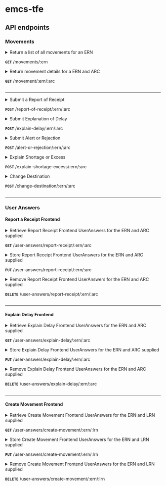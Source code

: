 
# emcs-tfe

## API endpoints

### Movements

<details>
<summary>Return a list of all movements for an ERN

**`GET`** /movements/:ern</summary>

### Query string search parameters

| paramName            | Type   | Values                                                                     | Default                      |
|----------------------|--------|----------------------------------------------------------------------------|------------------------------|
| search.traderRole    | String | - `Consignor and/or Consignee` <br> - `Consignor` <br> - `Consignee`       | `Consignor and/or Consignee` | 
| search.sortField     | String | - `MessageType` <br> - `DateReceived` <br> - `ARC` <br>  - `ReadIndicator` | `DateReceived`               |
| search.sortOrder     | String | - `D` _(Descednding)_ <br> - `A` _(Ascending)_                             | `D`                          |
| search.startPosition | Int    | Valid Integer > 0                                                          | 1                            |
| search.maxRows       | Int    | Valid Integer > 0                                                          | 30                           |

E.g. to search for the first 15 movements by Consignor ordered by DateReceived ascending, the call would be:

`/movements/:ern?search.traderRole=Consignor&search.sortOrder=A&search.maxRows=15`

### Responses

#### Success Response(s)

**Status**: 200 (OK) 

**Body**: [GetMovementListResponse Model](app/uk/gov/hmrc/emcstfe/models/response/GetMovementListResponse.scala)

#### Error Response(s)

**Status**: 500 (ISE)

**Body**: [ErrorResponse Model](app/uk/gov/hmrc/emcstfe/models/response/ErrorResponse.scala)

</details>

<details>
<summary>Return movement details for a ERN and ARC

**`GET`** /movement/:ern/:arc</summary>

### Responses

#### Success Response(s)

**Status**: 200 (OK)

**Body**: [GetMovementResponse Model](app/uk/gov/hmrc/emcstfe/models/response/GetMovementResponse.scala)

#### Error Response(s)

**Status**: 500 (ISE)

**Body**: [ErrorResponse Model](app/uk/gov/hmrc/emcstfe/models/response/ErrorResponse.scala)

</details>

---

<details>
<summary>Submit a Report of Receipt

**`POST`** /report-of-receipt/:ern/:arc</summary>

**Request Body**: [SubmitReportOfReceiptModel Model](app/uk/gov/hmrc/emcstfe/models/reportOfReceipt/SubmitReportOfReceiptModel.scala)

### Responses

#### Success Response(s)

**Status**: 200 (OK)

**Body**: [ChRISSuccessResponse Model](app/uk/gov/hmrc/emcstfe/models/response/ChRISSuccessResponse.scala)

#### Error Response(s)

**Status**: 500 (ISE)

**Body**: [ErrorResponse Model](app/uk/gov/hmrc/emcstfe/models/response/ErrorResponse.scala)

</details>

<details>
<summary>Submit Explanation of Delay

**`POST`** /explain-delay/:ern/:arc</summary>

**Request Body**: [SubmitExplainDelayModel Model](app/uk/gov/hmrc/emcstfe/models/explainDelay/SubmitExplainDelayModel.scala)

### Responses

#### Success Response(s)

**Status**: 200 (OK)

**Body**: [ChRISSuccessResponse Model](app/uk/gov/hmrc/emcstfe/models/response/ChRISSuccessResponse.scala)

#### Error Response(s)

**Status**: 500 (ISE)

**Body**: [ErrorResponse Model](app/uk/gov/hmrc/emcstfe/models/response/ErrorResponse.scala)

</details>

<details>
<summary>Submit Alert or Rejection

**`POST`** /alert-or-rejection/:ern/:arc</summary>

**Request Body**: [SubmitAlertOrRejectionModel Model](app/uk/gov/hmrc/emcstfe/models/alertOrRejection/SubmitAlertOrRejectionModel.scala)

### Responses

#### Success Response(s)

**Status**: 200 (OK)

**Body**: [ChRISSuccessResponse Model](app/uk/gov/hmrc/emcstfe/models/response/ChRISSuccessResponse.scala)

#### Error Response(s)

**Status**: 500 (ISE)

**Body**: [ErrorResponse Model](app/uk/gov/hmrc/emcstfe/models/response/ErrorResponse.scala)

</details>

<details>
<summary>Explain Shortage or Excess

**`POST`** /explain-shortage-excess/:ern/:arc</summary>

**Request Body**: [SubmitExplainShortageExcess Model](app/uk/gov/hmrc/emcstfe/models/explainShortageExcess/SubmitExplainShortageExcessModel.scala)

### Responses

#### Success Response(s)

**Status**: 200 (OK)

**Body**: [ChRISSuccessResponse Model](app/uk/gov/hmrc/emcstfe/models/response/ChRISSuccessResponse.scala)

#### Error Response(s)

**Status**: 500 (ISE)

**Body**: [ErrorResponse Model](app/uk/gov/hmrc/emcstfe/models/response/ErrorResponse.scala)

</details>

<details>
<summary>Change Destination

**`POST`** /change-destination/:ern/:arc</summary>

**Request Body**: [SubmitChangeDestinationExcess Model](app/uk/gov/hmrc/emcstfe/models/changeDestination/SubmitChangeDestinationModel.scala)

### Responses

#### Success Response(s)

**Status**: 200 (OK)

**Body**: [ChRISSuccessResponse Model](app/uk/gov/hmrc/emcstfe/models/response/ChRISSuccessResponse.scala)

#### Error Response(s)

**Status**: 500 (ISE)

**Body**: [ErrorResponse Model](app/uk/gov/hmrc/emcstfe/models/response/ErrorResponse.scala)

</details>

---

### User Answers

#### Report a Receipt Frontend

<details>
<summary>Retrieve Report Receipt Frontend UserAnswers for the ERN and ARC supplied

**`GET`** /user-answers/report-receipt/:ern/:arc</summary>

#### Success Response(s)

**Status**: 200 (OK) _(when data is found for supplied ern and arc)_

**Body**: [ReportReceiptUserAnswers Model](app/uk/gov/hmrc/emcstfe/models/mongo/ReportReceiptUserAnswers.scala)

**Status**: 204 (NO_CONTENT) _(when NO data is found)_

**Body**: n/a


#### Error Response(s)

**Status**: 500 (ISE)

**Body**: [ErrorResponse Model](app/uk/gov/hmrc/emcstfe/models/response/ErrorResponse.scala)

</details>

<details>
<summary>Store Report Receipt Frontend UserAnswers for the ERN and ARC supplied

**`PUT`** /user-answers/report-receipt/:ern/:arc</summary>

This method is idempotent, in the sense that if no data exists it will be created and if some data already exists it will be updated with the new submitted data.

**Request Body**: [ReportReceiptUserAnswers Model](app/uk/gov/hmrc/emcstfe/models/mongo/ReportReceiptUserAnswers.scala)

#### Success Response(s)

**Status**: 200 (OK)

**Body**: [ReportReceiptUserAnswers Model](app/uk/gov/hmrc/emcstfe/models/mongo/ReportReceiptUserAnswers.scala)

#### Error Response(s)

**Status**: 400 (BAD_REQUEST)

**Body**:

```
"Invalid ReportReceiptUserAnswers payload " + JsonValidation Errors
```

**Status**: 500 (ISE)

**Body**: [ErrorResponse Model](app/uk/gov/hmrc/emcstfe/models/response/ErrorResponse.scala)

</details>

<details>
<summary>Remove Report Receipt Frontend UserAnswers for the ERN and ARC supplied

**`DELETE`** /user-answers/report-receipt/:ern/:arc</summary>

This method is idempotent, in the sense that if no data exists it returns NO_CONTENT as a successful response. If data exist, it will removed and also return a NO_CONTENT.

#### Success Response(s)

**Status**: 204 (NO_CONTENT)

**Body**: n/a

#### Error Response(s)

**Status**: 500 (ISE)

**Body**: [ErrorResponse Model](app/uk/gov/hmrc/emcstfe/models/response/ErrorResponse.scala)

</details>

---

#### Explain Delay Frontend

<details>
<summary>Retrieve Explain Delay Frontend UserAnswers for the ERN and ARC supplied

**`GET`** /user-answers/explain-delay/:ern/:arc</summary>

#### Success Response(s)

**Status**: 200 (OK) _(when data is found for supplied ern and arc)_

**Body**: [ExplainDelayUserAnswers Model](app/uk/gov/hmrc/emcstfe/models/mongo/ExplainDelayUserAnswers.scala)

**Status**: 204 (NO_CONTENT) _(when NO data is found)_

**Body**: n/a


#### Error Response(s)

**Status**: 500 (ISE)

**Body**: [ErrorResponse Model](app/uk/gov/hmrc/emcstfe/models/response/ErrorResponse.scala)

</details>

<details>
<summary>Store Explain Delay Frontend UserAnswers for the ERN and ARC supplied

**`PUT`** /user-answers/explain-delay/:ern/:arc</summary>

This method is idempotent, in the sense that if no data exists it will be created and if some data already exists it will be updated with the new submitted data.

**Request Body**: [ExplainDelayUserAnswers Model](app/uk/gov/hmrc/emcstfe/models/mongo/ExplainDelayUserAnswers.scala)

#### Success Response(s)

**Status**: 200 (OK)

**Body**: [ExplainDelayUserAnswers Model](app/uk/gov/hmrc/emcstfe/models/mongo/ExplainDelayUserAnswers.scala)

#### Error Response(s)

**Status**: 400 (BAD_REQUEST)

**Body**:

```
"Invalid ExplainDelayUserAnswers payload " + JsonValidation Errors
```

**Status**: 500 (ISE)

**Body**: [ErrorResponse Model](app/uk/gov/hmrc/emcstfe/models/response/ErrorResponse.scala)

</details>

<details>
<summary>Remove Explain Delay Frontend UserAnswers for the ERN and ARC supplied

**`DELETE`** /user-answers/explain-delay/:ern/:arc</summary>

This method is idempotent, in the sense that if no data exists it returns NO_CONTENT as a successful response. If data exist, it will removed and also return a NO_CONTENT.

#### Success Response(s)

**Status**: 204 (NO_CONTENT)

**Body**: n/a

#### Error Response(s)

**Status**: 500 (ISE)

**Body**: [ErrorResponse Model](app/uk/gov/hmrc/emcstfe/models/response/ErrorResponse.scala)

</details>

---

#### Create Movement Frontend

<details>
<summary>Retrieve Create Movement Frontend UserAnswers for the ERN and LRN supplied

**`GET`** /user-answers/create-movement/:ern/:lrn</summary>

#### Success Response(s)

**Status**: 200 (OK) _(when data is found for supplied ern and lrn)_

**Body**: [CreateMovementUserAnswers Model](app/uk/gov/hmrc/emcstfe/models/mongo/CreateMovementUserAnswers.scala)

**Status**: 204 (NO_CONTENT) _(when NO data is found)_

**Body**: n/a


#### Error Response(s)

**Status**: 500 (ISE)

**Body**: [ErrorResponse Model](app/uk/gov/hmrc/emcstfe/models/response/ErrorResponse.scala)

</details>

<details>
<summary>Store Create Movement Frontend UserAnswers for the ERN and LRN supplied

**`PUT`** /user-answers/create-movement/:ern/:lrn</summary>

This method is idempotent, in the sense that if no data exists it will be created and if some data already exists it will be updated with the new submitted data.

**Request Body**: [CreateMovementUserAnswers Model](app/uk/gov/hmrc/emcstfe/models/mongo/CreateMovementUserAnswers.scala)

#### Success Response(s)

**Status**: 200 (OK)

**Body**: [CreateMovementUserAnswers Model](app/uk/gov/hmrc/emcstfe/models/mongo/CreateMovementUserAnswers.scala)

#### Error Response(s)

**Status**: 400 (BAD_REQUEST)

**Body**:

```
"Invalid CreateMovementUserAnswers payload " + JsonValidation Errors
```

**Status**: 500 (ISE)

**Body**: [ErrorResponse Model](app/uk/gov/hmrc/emcstfe/models/response/ErrorResponse.scala)

</details>

<details>
<summary>Remove Create Movement Frontend UserAnswers for the ERN and LRN supplied

**`DELETE`** /user-answers/create-movement/:ern/:lrn</summary>

This method is idempotent, in the sense that if no data exists it returns NO_CONTENT as a successful response. If data exist, it will removed and also return a NO_CONTENT.

#### Success Response(s)

**Status**: 204 (NO_CONTENT)

**Body**: n/a

#### Error Response(s)

**Status**: 500 (ISE)

**Body**: [ErrorResponse Model](app/uk/gov/hmrc/emcstfe/models/response/ErrorResponse.scala)

</details>
  